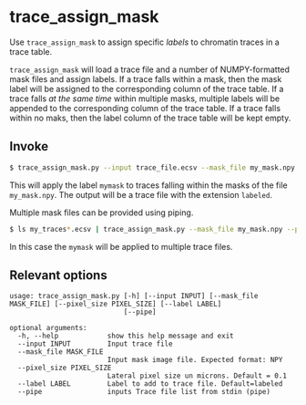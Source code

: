 # trace_assign_mask

Use `trace_assign_mask` to assign specific *labels* to chromatin traces in a trace table.

`trace_assign_mask` will load a trace file and a number of NUMPY-formatted mask files and assign labels. If a trace falls within a mask, then the mask label will be assigned to the corresponding column of the trace table. If a trace falls *at the same time* within multiple masks, multiple labels will be appended to the corresponding column of the trace table. If a trace falls within no maks, then the label column of the trace table will be kept empty.

## Invoke

```bash
$ trace_assign_mask.py --input trace_file.ecsv --mask_file my_mask.npy --label mymask
```

This will apply the label `mymask` to traces falling within the masks of the file `my_mask.npy`. The output will be a trace file with the extension `labeled`.



Multiple mask files can be provided using piping.

```bash
$ ls my_traces*.ecsv | trace_assign_mask.py --mask_file my_mask.npy --pipe  --label mymask
```

In this case the `mymask` will be applied to multiple trace files.



## Relevant options

```
usage: trace_assign_mask.py [-h] [--input INPUT] [--mask_file MASK_FILE] [--pixel_size PIXEL_SIZE] [--label LABEL]
                            [--pipe]

optional arguments:
  -h, --help            show this help message and exit
  --input INPUT         Input trace file
  --mask_file MASK_FILE
                        Input mask image file. Expected format: NPY
  --pixel_size PIXEL_SIZE
                        Lateral pixel size un microns. Default = 0.1
  --label LABEL         Label to add to trace file. Default=labeled
  --pipe                inputs Trace file list from stdin (pipe)

```



